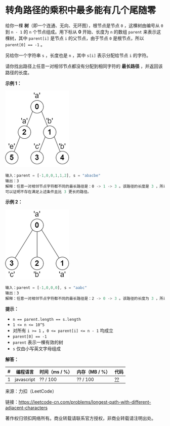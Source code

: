 # 转角路径的乘积中最多能有几个尾随零

给你一棵 **树**（即一个连通、无向、无环图），根节点是节点 `0` ，这棵树由编号从 `0` 到 `n - 1` 的 `n` 个节点组成。用下标从 **0** 开始、长度为 `n` 的数组 `parent` 来表示这棵树，其中 `parent[i]` 是节点 `i` 的父节点，由于节点 `0` 是根节点，所以 `parent[0] == -1` 。

另给你一个字符串 `s` ，长度也是 `n` ，其中 `s[i]` 表示分配给节点 `i` 的字符。

请你找出路径上任意一对相邻节点都没有分配到相同字符的 **最长路径** ，并返回该路径的长度。

**示例 1：**

![示例1](./eg1.png)

``` javascript
输入：parent = [-1,0,0,1,1,2], s = "abacbe"
输出：3
解释：任意一对相邻节点字符都不同的最长路径是：0 -> 1 -> 3 。该路径的长度是 3 ，所以返回 3 。
可以证明不存在满足上述条件且比 3 更长的路径。
```

**示例 2：**

![示例2](./eg2.png)

``` javascript
输入：parent = [-1,0,0,0], s = "aabc"
输出：3
解释：任意一对相邻节点字符都不同的最长路径是：2 -> 0 -> 3 。该路径的长度为 3 ，所以返回 3 。
```

**提示：**

- `n == parent.length == s.length`
- `1 <= n <= 10^5`
- 对所有 `i >= 1` ，`0 <= parent[i] <= n - 1` 均成立
- `parent[0] == -1`
- `parent` 表示一棵有效的树
- `s` 仅由小写英文字母组成

**解答：**

**#**|**编程语言**|**时间（ms / %）**|**内存（MB / %）**|**代码**
--|--|--|--|--
1|javascript|?? / 100|?? / 100|[??](./javascript/ac_v1.js)

来源：力扣（LeetCode）

链接：https://leetcode-cn.com/problems/longest-path-with-different-adjacent-characters

著作权归领扣网络所有。商业转载请联系官方授权，非商业转载请注明出处。
